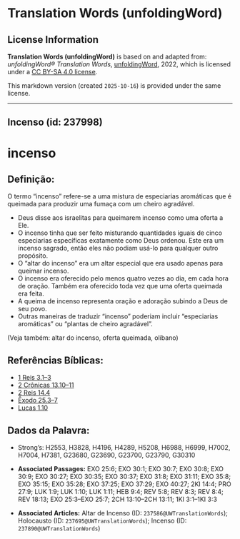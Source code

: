 # Translation Words (unfoldingWord)

## License Information

**Translation Words (unfoldingWord)** is based on and adapted from: _unfoldingWord® Translation Words_, [unfoldingWord](https://unfoldingword.org/utw), 2022, which is licensed under a [CC BY-SA 4.0 license](https://creativecommons.org/licenses/by-sa/4.0/legalcode.en).

This markdown version (created `2025-10-16`) is provided under the same license.



--------------------------------

## Incenso (id: 237998)

incenso
=======

Definição:
----------

O termo “incenso” refere\-se a uma mistura de especiarias aromáticas que é queimada para produzir uma fumaça com um cheiro agradável.

* Deus disse aos israelitas para queimarem incenso como uma oferta a Ele.
* O incenso tinha que ser feito misturando quantidades iguais de cinco especiarias específicas exatamente como Deus ordenou. Este era um incenso sagrado, então eles não podiam usá\-lo para qualquer outro propósito.
* O “altar do incenso” era um altar especial que era usado apenas para queimar incenso.
* O incenso era oferecido pelo menos quatro vezes ao dia, em cada hora de oração. Também era oferecido toda vez que uma oferta queimada era feita.
* A queima de incenso representa oração e adoração subindo a Deus de seu povo.
* Outras maneiras de traduzir “incenso” poderiam incluir “especiarias aromáticas” ou “plantas de cheiro agradável”.

(Veja também: altar do incenso, oferta queimada, olíbano)

Referências Bíblicas:
---------------------

* [1 Reis 3\.1–3](https://ref.ly/1Kgs3:1-1Kgs3:3)
* [2 Crônicas 13\.10–11](https://ref.ly/2Chr13:10-2Chr13:11)
* [2 Reis 14\.4](https://ref.ly/2Kgs14:4)
* [Êxodo 25\.3–7](https://ref.ly/Exod25:3-Exod25:7)
* [Lucas 1\.10](https://ref.ly/Luke1:10)

Dados da Palavra:
-----------------

* Strong’s: H2553, H3828, H4196, H4289, H5208, H6988, H6999, H7002, H7004, H7381, G23680, G23690, G23700, G23790, G30310

* **Associated Passages:** EXO 25:6; EXO 30:1; EXO 30:7; EXO 30:8; EXO 30:9; EXO 30:27; EXO 30:35; EXO 30:37; EXO 31:8; EXO 31:11; EXO 35:8; EXO 35:15; EXO 35:28; EXO 37:25; EXO 37:29; EXO 40:27; 2KI 14:4; PRO 27:9; LUK 1:9; LUK 1:10; LUK 1:11; HEB 9:4; REV 5:8; REV 8:3; REV 8:4; REV 18:13; EXO 25:3–EXO 25:7; 2CH 13:10–2CH 13:11; 1KI 3:1–1KI 3:3
* **Associated Articles:** Altar de Incenso (ID: `237586@UWTranslationWords`); Holocausto (ID: `237695@UWTranslationWords`); Incenso (ID: `237890@UWTranslationWords`)

